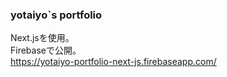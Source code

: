 ### yotaiyo`s portfolio  
Next.jsを使用。  
Firebaseで公開。  
https://yotaiyo-portfolio-next-js.firebaseapp.com/